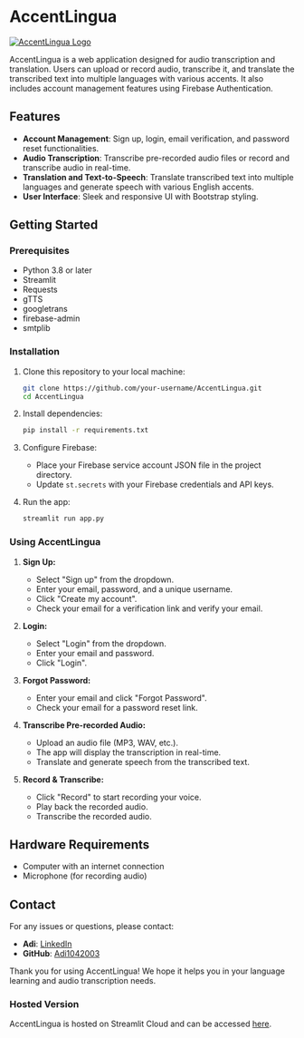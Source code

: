 # AccentLingua

[![AccentLingua Logo](https://assets-global.website-files.com/5fac161927bf86485ba43fd0/6229d40f625c70840c12bcd7_BlogGif_2.gif)](https://accentlingua.streamlit.app/)

AccentLingua is a web application designed for audio transcription and translation. Users can upload or record audio, transcribe it, and translate the transcribed text into multiple languages with various accents. It also includes account management features using Firebase Authentication.

## Features

- **Account Management**: Sign up, login, email verification, and password reset functionalities.
- **Audio Transcription**: Transcribe pre-recorded audio files or record and transcribe audio in real-time.
- **Translation and Text-to-Speech**: Translate transcribed text into multiple languages and generate speech with various English accents.
- **User Interface**: Sleek and responsive UI with Bootstrap styling.

## Getting Started

### Prerequisites

- Python 3.8 or later
- Streamlit
- Requests
- gTTS
- googletrans
- firebase-admin
- smtplib

### Installation

1. Clone this repository to your local machine:

   ```bash
   git clone https://github.com/your-username/AccentLingua.git
   cd AccentLingua
   ```

2. Install dependencies:

   ```bash
   pip install -r requirements.txt
   ```

3. Configure Firebase:
   - Place your Firebase service account JSON file in the project directory.
   - Update `st.secrets` with your Firebase credentials and API keys.

4. Run the app:

   ```bash
   streamlit run app.py
   ```

### Using AccentLingua

1. **Sign Up:**
   - Select "Sign up" from the dropdown.
   - Enter your email, password, and a unique username.
   - Click "Create my account".
   - Check your email for a verification link and verify your email.

2. **Login:**
   - Select "Login" from the dropdown.
   - Enter your email and password.
   - Click "Login".

3. **Forgot Password:**
   - Enter your email and click "Forgot Password".
   - Check your email for a password reset link.

4. **Transcribe Pre-recorded Audio:**
   - Upload an audio file (MP3, WAV, etc.).
   - The app will display the transcription in real-time.
   - Translate and generate speech from the transcribed text.

5. **Record & Transcribe:**
   - Click "Record" to start recording your voice.
   - Play back the recorded audio.
   - Transcribe the recorded audio.

## Hardware Requirements

- Computer with an internet connection
- Microphone (for recording audio)

## Contact

For any issues or questions, please contact:
- **Adi**: [LinkedIn](https://www.linkedin.com/in/adityapuri10/)
- **GitHub**: [Adi1042003](https://github.com/Adi1042003)

Thank you for using AccentLingua! We hope it helps you in your language learning and audio transcription needs.

### Hosted Version

AccentLingua is hosted on Streamlit Cloud and can be accessed [here](https://accentlingua.streamlit.app/).
